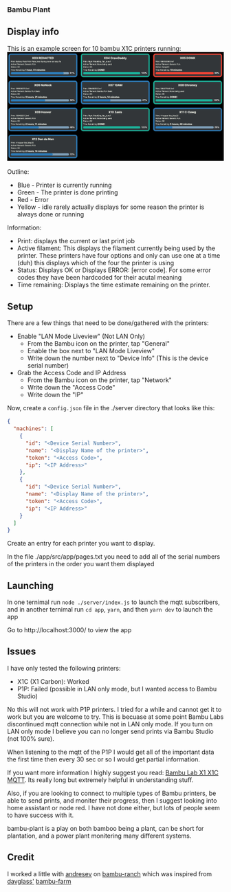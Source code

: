### Bambu Plant

## Display info

This is an example screen for 10 bambu X1C printers running:
![example screen](./images/plant-growing.png)

Outline:

- Blue - Printer is currently running
- Green - The printer is done printing
- Red - Error
- Yellow - idle rarely actually displays for some reason the printer is always done or running

Information:

- Print: displays the current or last print job
- Active filament: This displays the filament currently being used by the printer. These printers have four options and only can use one at a time (duh) this displays which of the four the printer is using
- Status: Displays OK or Displays ERROR: [error code]. For some error codes they have been hardcoded for their acutal meaning
- Time remaining: Displays the time estimate remaining on the printer.

## Setup

There are a few things that need to be done/gathered with the printers:

- Enable "LAN Mode Liveview" (Not LAN Only)
  - From the Bambu icon on the printer, tap "General"
  - Enable the box next to "LAN Mode Liveview"
  - Write down the number next to "Device Info" (This is the device serial number)
- Grab the Access Code and IP Address
  - From the Bambu icon on the printer, tap "Network"
  - Write down the "Access Code"
  - Write down the "IP"

Now, create a `config.json` file in the ./server directory that looks like this:

```json
{
  "machines": [
    {
      "id": "<Device Serial Number>",
      "name": "<Display Name of the printer>",
      "token": "<Access Code>",
      "ip": "<IP Address>"
    },
    {
      "id": "<Device Serial Number>",
      "name": "<Display Name of the printer>",
      "token": "<Access Code>",
      "ip": "<IP Address>"
    }
  ]
}
```

Create an entry for each printer you want to display.

In the file ./app/src/app/pages.txt you need to add all of the serial numbers of the printers in the order you want them displayed

## Launching

In one ternimal run `node ./server/index.js` to launch the mqtt subscribers, and in another ternimal run `cd app`, `yarn`, and then `yarn dev` to launch the app

Go to http://localhost:3000/ to view the app

## Issues

I have only tested the following printers:

- X1C (X1 Carbon): Worked
- P1P: Failed (possible in LAN only mode, but I wanted access to Bambu Studio)

No this will not work with P1P printers. I tried for a while and cannot get it to work but you are welcome to try. This is becuase at some point Bambu Labs discontinued mqtt connection while not in LAN only mode. If you turn on LAN only mode I believe you can no longer send prints via Bambu Studio (not 100% sure).

When listening to the mqtt of the P1P I would get all of the important data the first time then every 30 sec or so I would get partial information.

If you want more information I highly suggest you read: [Bambu Lab X1 X1C MQTT](https://community.home-assistant.io/t/bambu-lab-x1-x1c-mqtt/489510). Its really long but extremely helpful in understanding stuff.

Also, if you are looking to connect to multiple types of Bambu printers, be able to send prints, and moniter their progress, then I suggest looking into home assistant or node red. I have not done either, but lots of people seem to have success with it.

bambu-plant is a play on both bamboo being a plant, can be short for plantation, and a power plant monitering many different systems.

## Credit

I worked a little with [andresev](https://github.com/andresev) on [bambu-ranch](https://github.com/andresev/bambu-ranch/) which was inspired from [davglass'](https://github.com/davglass) [bambu-farm](https://github.com/davglass/bambu-farm)
